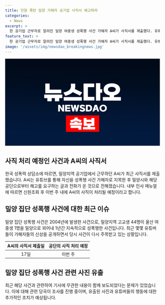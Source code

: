 ```yaml
---
title: 민원 폭탄 밀양 가해자 공기업 사직서 해고하라
categories:
  - News
excerpt: >
  한 공기업 근무자로 알려진 밀양 여중생 성폭행 사건 가해자 A씨가 사직서를 제출했다. 유튜브 영상으로 신원이 공개되면서 밀양시와 시설관리공단에 해고를 요구하는 글과 전화가 쏟아지자 A씨는 사직서를 제출했다. 공단은 신원을 확인한 뒤 이번 주 사직을 결정할 예정이다. A씨는 2017년 공단 공개채용을 통해 입사했으며, 밀양 지역의 고교생 44명이 1명의 여중생을 1년간 성폭행한 사건과 연결된 인물로 알려졌다. 최근 유튜버들의 공개로 사건이 다시 주목받고 있다.
feature_text: >
  한 공기업 근무자로 알려진 밀양 여중생 성폭행 사건 가해자 A씨가 사직서를 제출했다. 유튜브 영상으로 신원이 공개되면서 밀양시와 시설관리공단에 해고를 요구하는 글과 전화가 쏟아지자 A씨는 사직서를 제출했다. 공단은 신원을 확인한 뒤 이번 주 사직을 결정할 예정이다. A씨는 2017년 공단 공개채용을 통해 입사했으며, 밀양 지역의 고교생 44명이 1명의 여중생을 1년간 성폭행한 사건과 연결된 인물로 알려졌다. 최근 유튜버들의 공개로 사건이 다시 주목받고 있다.
image: '/assets/img/newsdao_breakingnews.jpg'
---
```


<p><img src="/assets/img/newsdao_breakingnews.jpg" alt="pcversion 속보" /></p>

<h2 data-ke-size="size26">사직 처리 예정인 사건과 A씨의 사직서</h2>

<p data-ke-size="size16">한국 성폭력 상담소에 따르면, 밀양지역 공기업에서 근무하던 A씨가 최근 사직서를 제출했습니다. A씨는 유튜브를 통해 자신을 성폭행 사건 가해자로 지목한 후 밀양시와 해당 공단으로부터 해고를 요구하는 글과 전화가 온 것으로 전해졌습니다. 내부 인사 매뉴얼에 따르면 신원조회 후 이번 주 내에 A씨의 사직이 처리될 예정이라고 합니다.</p>

<h2 data-ke-size="size26">밀양 집단 성폭행 사건에 대한 최근 이슈</h2>

<p data-ke-size="size16">밀양 집단 성폭행 사건은 2004년에 발생한 사건으로, 밀양지역 고교생 44명이 울산 여중생 1명을 밀양으로 꾀어내 1년간 지속적으로 성폭행한 사건입니다. 최근 몇몇 유튜버들이 가해자들의 신상을 공개하면서 당시 사건이 다시 주목받고 있는 상황입니다.</p>

<table>
    <thead>
        <tr>
            <th style="text-align: center;">A씨의 사직서 제출일</th>
            <th style="text-align: center;">공단의 사직 처리 예정</th>
        </tr>
    </thead>
    <tbody>
        <tr>
            <td style="text-align: center;">17일</td>
            <td style="text-align: center;">이번 주</td>
        </tr>
    </tbody>
</table>

<h2 data-ke-size="size26">밀양 집단 성폭행 사건 관련 사진 유출</h2>

<p data-ke-size="size16">최근 해당 사건과 관련하여 기사에 무관한 내용이 함께 보도되었다는 문제가 있었습니다. 이에 대해 관련 당국이 조사를 진행 중이며, 유출된 사진과 유튜버들의 행동에 대한 추가적인 조치가 예상됩니다.</p>

